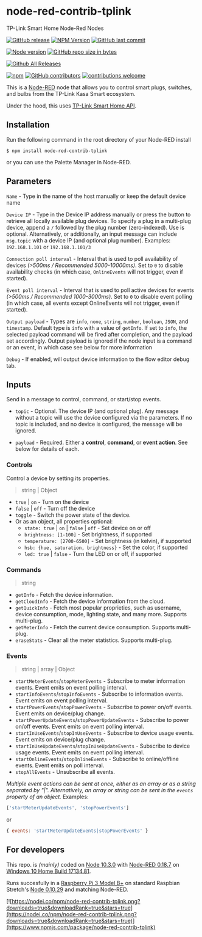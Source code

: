 # node-red-contrib-tplink

TP-Link Smart Home Node-Red Nodes

[![GitHub release](https://img.shields.io/github/release/caseyjhol/node-red-contrib-tplink.svg?style=flat-square)](https://github.com/caseyjhol/node-red-contrib-tplink/releases) [![NPM Version](https://img.shields.io/npm/v/node-red-contrib-tplink.svg?style=flat-square)](https://www.npmjs.com/package/node-red-contrib-tplink) [![GitHub last commit](https://img.shields.io/github/last-commit/caseyjhol/node-red-contrib-tplink.svg?style=flat-square)](https://github.com/caseyjhol/node-red-contrib-tplink/commits/master)

[![Node version](https://img.shields.io/node/v/node-red-contrib-tplink.svg?style=flat-square)](http://nodejs.org/download/) [![GitHub repo size in bytes](https://img.shields.io/github/repo-size/caseyjhol/node-red-contrib-tplink.svg?style=flat-square)](https://github.com/caseyjhol/node-red-contrib-tplink)

[![Github All Releases](https://img.shields.io/github/downloads/caseyjhol/node-red-contrib-tplink/total.svg?style=flat-square)](https://github.com/caseyjhol/node-red-contrib-tplink/releases)

[![npm](https://img.shields.io/npm/l/node-red-contrib-tplink.svg?style=flat-square)](https://github.com/caseyjhol/node-red-contrib-tplink/blob/master/LICENSE) [![GitHub contributors](https://img.shields.io/github/contributors/caseyjhol/node-red-contrib-tplink.svg?style=flat-square)](https://github.com/caseyjhol/node-red-contrib-tplink/graphs/contributors) [![contributions welcome](https://img.shields.io/badge/contributions-welcome-brightgreen.svg?style=flat-square)](https://github.com/Felixls/node-red-contrib-tplink-smarthome/issues)

This is a [Node-RED](https://nodered.org/) node that allows you to control smart plugs, switches, and bulbs from the TP-Link Kasa Smart ecosystem.

Under the hood, this uses [TP-Link Smart Home API](https://github.com/plasticrake/tplink-smarthome-api).

## Installation

Run the following command in the root directory of your Node-RED install

`$ npm install node-red-contrib-tplink`

or you can use the Palette Manager in Node-RED.

## Parameters

`Name` - Type in the name of the host manually or keep the default device name

`Device IP` - Type in the Device IP address manually or press the button to retrieve all locally available plug devices. To specify a plug in a multi-plug device, append a `/` followed by the plug number (zero-indexed). Use is optional. Alternatively, or additionally, an input message can include `msg.topic` with a device IP (and optional plug number). Examples: `192.168.1.101` or `192.168.1.101/3`

`Connection poll interval` - Interval that is used to poll availability of devices _(>500ms / Recommended 5000-10000ms)_. Set to `0` to disable availability checks (in which case, `OnlineEvents` will not trigger, even if started).

`Event poll interval` - Interval that is used to poll active devices for events _(>500ms / Recommended 1000-3000ms)_. Set to `0` to disable event polling (in which case, all events except OnlineEvents will not trigger, even if started).

`Output payload` - Types are `info`, `none`, `string`, `number`, `boolean`, `JSON`, and `timestamp`. Default type is `info` with a value of `getInfo`. If set to `info`, the selected payload command will be fired after completion, and the payload set accordingly. Output payload is ignored if the node input is a command or an event, in which case see below for more information

`Debug` - If enabled, will output device information to the flow editor debug tab.

## Inputs

Send in a message to control, command, or start/stop events.

- `topic` - Optional. The device IP (and optional plug). Any message without a topic will use the device configured via the parameters. If no topic is included, and no device is configured, the message will be ignored.

- `payload` - Required. Either a **control**, **command**, or **event action**. See below for details of each.

### Controls

Control a device by setting its properties.

> string | Object

-  `true` | `on` - Turn on the device
-  `false` | `off` - Turn off the device
-  `toggle` - Switch the power state of the device.
- Or as an object, all properties optional:
	-  `state: true` | `on` | `false` | `off` - Set device on or off
	-  `brightness: [1-100]` - Set brightness, if supported
	-  `temperature: [2700-6500]` - Set brightness (in kelvin), if supported
	-  `hsb: {hue, saturation, brightness}` - Set the color, if supported
	-  `led: true` | `false` - Turn the LED on or off, if supported

### Commands

> string

- `getInfo` - Fetch the device information.
- `getCloudInfo` - Fetch the device information from the cloud.
- `getQuickInfo` - Fetch most popular proprieties, such as username, device consumption, mode, lighting state, and many more. Supports multi-plug.
- `getMeterInfo` - Fetch the current device consumption. Supports multi-plug.
- `eraseStats` - Clear all the meter statistics. Supports multi-plug.

### Events

> string | array | Object

- `startMeterEvents`/`stopMeterEvents` - Subscribe to meter information events. Event emits on event polling interval.
- `startInfoEvents`/`stopInfoEvents` - Subscribe to information events. Event emits on event polling interval.
- `startPowerEvents`/`stopPowerEvents` - Subscribe to power on/off events. Event emits on device/plug change.
- `startPowerUpdateEvents`/`stopPowerUpdateEvents` - Subscribe to power on/off events. Event emits on event polling interval.
- `startInUseEvents`/`stopInUseEvents` - Subscribe to device usage events. Event emits on device/plug change.
- `startInUseUpdateEvents`/`stopInUseUpdateEvents` - Subscribe to device usage events. Event emits on event polling interval.
- `startOnlineEvents`/`stopOnlineEvents` - Subscribe to online/offline events. Event emits on poll interval.
- `stopAllEvents` - Unsubscribe all events.

_Multiple event actions can be sent at once, either as an array or as a string separated by "|". Alternatively, an array or string can be sent in the `events` property of an object._
Examples:

```js
['startMeterUpdateEvents', 'stopPowerEvents']
```

or

```js
{ events: 'startMeterUpdateEvents|stopPowerEvents' }
```

## For developers

This repo. is _(mainly)_ coded on [Node 10.3.0](https://github.com/nodejs/node/blob/master/doc/changelogs/CHANGELOG_V10.md#10.3.0) with [Node-RED 0.18.7](https://github.com/node-red/node-red/blob/master/CHANGELOG.md) on [Windows 10 Home Build 17134.81](https://support.microsoft.com/ro-ro/help/4100403/windows-10-update-kb4100403).

Runs succesfully in a [Raspberry Pi 3 Model B+](https://www.raspberrypi.org/products/raspberry-pi-3-model-b-plus/) on standard Raspbian Stretch's [Node 0.10.29](https://nodejs.org/en/blog/release/v0.10.29/) and matching Node-RED.

[![https://nodei.co/npm/node-red-contrib-tplink.png?downloads=true&downloadRank=true&stars=true](https://nodei.co/npm/node-red-contrib-tplink.png?downloads=true&downloadRank=true&stars=true)](https://www.npmjs.com/package/node-red-contrib-tplink)
